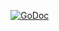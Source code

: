 [![GoDoc](https://godoc.org/github.com/communaute-cimi/glay?status.svg)](https://godoc.org/github.com/communaute-cimi/glay)
